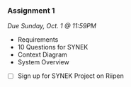 ### Assignment 1
*Due Sunday, Oct. 1 @ 11:59PM*
- Requirements
- 10 Questions for SYNEK
- Context Diagram
- System Overview

- [ ] Sign up for SYNEK Project on Riipen
